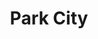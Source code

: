 ---
title: "Park City"
hashtag: "park-city"
nearby:
  - Salt Lake City
subdivision-of:
  - Utah
tags:
  - City
  - Utah
---